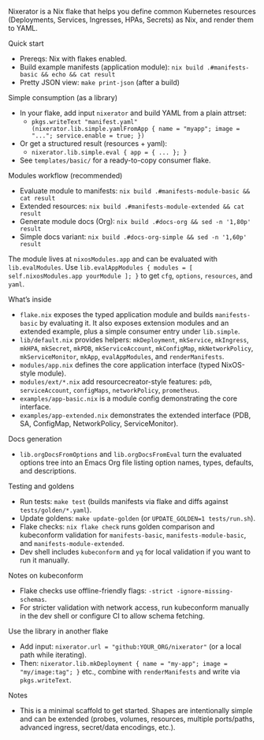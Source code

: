 Nixerator is a Nix flake that helps you define common Kubernetes resources (Deployments, Services, Ingresses, HPAs, Secrets) as Nix, and render them to YAML.

Quick start
- Prereqs: Nix with flakes enabled.
- Build example manifests (application module): `nix build .#manifests-basic && echo && cat result`
 - Pretty JSON view: `make print-json` (after a build)

Simple consumption (as a library)
- In your flake, add input `nixerator` and build YAML from a plain attrset:
  - `pkgs.writeText "manifest.yaml" (nixerator.lib.simple.yamlFromApp { name = "myapp"; image = "..."; service.enable = true; })`
- Or get a structured result (resources + yaml):
  - `nixerator.lib.simple.eval { app = { ... }; }`
- See `templates/basic/` for a ready-to-copy consumer flake.

Modules workflow (recommended)
- Evaluate module to manifests: `nix build .#manifests-module-basic && cat result`
- Extended resources: `nix build .#manifests-module-extended && cat result`
- Generate module docs (Org): `nix build .#docs-org && sed -n '1,80p' result`
 - Simple docs variant: `nix build .#docs-org-simple && sed -n '1,60p' result`

The module lives at `nixosModules.app` and can be evaluated with `lib.evalModules`. Use `lib.evalAppModules { modules = [ self.nixosModules.app yourModule ]; }` to get `cfg`, `options`, `resources`, and `yaml`.

What’s inside
- `flake.nix` exposes the typed application module and builds `manifests-basic` by evaluating it. It also exposes extension modules and an extended example, plus a simple consumer entry under `lib.simple`.
- `lib/default.nix` provides helpers: `mkDeployment`, `mkService`, `mkIngress`, `mkHPA`, `mkSecret`, `mkPDB`, `mkServiceAccount`, `mkConfigMap`, `mkNetworkPolicy`, `mkServiceMonitor`, `mkApp`, `evalAppModules`, and `renderManifests`.
- `modules/app.nix` defines the core application interface (typed NixOS-style module).
- `modules/ext/*.nix` add resourcecreator-style features: `pdb`, `serviceAccount`, `configMaps`, `networkPolicy`, `prometheus`.
- `examples/app-basic.nix` is a module config demonstrating the core interface.
- `examples/app-extended.nix` demonstrates the extended interface (PDB, SA, ConfigMap, NetworkPolicy, ServiceMonitor).

Docs generation
- `lib.orgDocsFromOptions` and `lib.orgDocsFromEval` turn the evaluated options tree into an Emacs Org file listing option names, types, defaults, and descriptions.

Testing and goldens
- Run tests: `make test` (builds manifests via flake and diffs against `tests/golden/*.yaml`).
- Update goldens: `make update-golden` (or `UPDATE_GOLDEN=1 tests/run.sh`).
- Flake checks: `nix flake check` runs golden comparison and kubeconform validation for `manifests-basic`, `manifests-module-basic`, and `manifests-module-extended`.
- Dev shell includes `kubeconform` and `yq` for local validation if you want to run it manually.

Notes on kubeconform
- Flake checks use offline-friendly flags: `-strict -ignore-missing-schemas`.
- For stricter validation with network access, run kubeconform manually in the dev shell or configure CI to allow schema fetching.

Use the library in another flake
- Add input: `nixerator.url = "github:YOUR_ORG/nixerator"` (or a local path while iterating).
- Then: `nixerator.lib.mkDeployment { name = "my-app"; image = "my/image:tag"; }` etc., combine with `renderManifests` and write via `pkgs.writeText`.

Notes
- This is a minimal scaffold to get started. Shapes are intentionally simple and can be extended (probes, volumes, resources, multiple ports/paths, advanced ingress, secret/data encodings, etc.).
